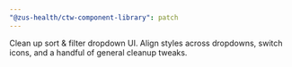 ```yaml
---
"@zus-health/ctw-component-library": patch
---
```


Clean up sort & filter dropdown UI. Align styles across dropdowns, switch icons, and a handful of general cleanup tweaks.
